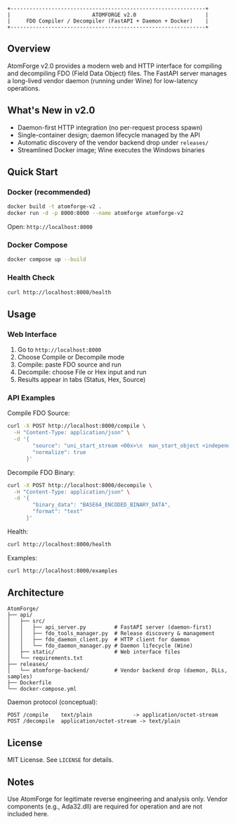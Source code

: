 ```
+--------------------------------------------------------------+
|                          ATOMFORGE v2.0                      |
|     FDO Compiler / Decompiler (FastAPI + Daemon + Docker)    |
+--------------------------------------------------------------+
```

## Overview
AtomForge v2.0 provides a modern web and HTTP interface for compiling and decompiling FDO (Field Data Object) files. The FastAPI server manages a long-lived vendor daemon (running under Wine) for low-latency operations.

## What's New in v2.0
- Daemon-first HTTP integration (no per-request process spawn)
- Single-container design; daemon lifecycle managed by the API
- Automatic discovery of the vendor backend drop under `releases/`
- Streamlined Docker image; Wine executes the Windows binaries

## Quick Start
### Docker (recommended)
```bash
docker build -t atomforge-v2 .
docker run -d -p 8000:8000 --name atomforge atomforge-v2
```
Open: `http://localhost:8000`

### Docker Compose
```bash
docker compose up --build
```

### Health Check
```bash
curl http://localhost:8000/health
```

## Usage
### Web Interface
1. Go to `http://localhost:8000`
2. Choose Compile or Decompile mode
3. Compile: paste FDO source and run
4. Decompile: choose File or Hex input and run
5. Results appear in tabs (Status, Hex, Source)

### API Examples
Compile FDO Source:
```bash
curl -X POST http://localhost:8000/compile \
  -H "Content-Type: application/json" \
  -d '{
        "source": "uni_start_stream <00x>\n  man_start_object <independent, \"Test\">\n    mat_object_id <test-001>\n  man_end_object <>\nuni_end_stream <>",
        "normalize": true
      }'
```

Decompile FDO Binary:
```bash
curl -X POST http://localhost:8000/decompile \
  -H "Content-Type: application/json" \
  -d '{
        "binary_data": "BASE64_ENCODED_BINARY_DATA",
        "format": "text"
      }'
```

Health:
```bash
curl http://localhost:8000/health
```

Examples:
```bash
curl http://localhost:8000/examples
```

## Architecture
```
AtomForge/
├── api/
│   ├── src/
│   │   ├── api_server.py         # FastAPI server (daemon-first)
│   │   ├── fdo_tools_manager.py  # Release discovery & management
│   │   ├── fdo_daemon_client.py  # HTTP client for daemon
│   │   └── fdo_daemon_manager.py # Daemon lifecycle (Wine)
│   ├── static/                   # Web interface files
│   └── requirements.txt
├── releases/
│   └── atomforge-backend/        # Vendor backend drop (daemon, DLLs, samples)
├── Dockerfile
└── docker-compose.yml
```

Daemon protocol (conceptual):
```
POST /compile    text/plain             -> application/octet-stream
POST /decompile  application/octet-stream -> text/plain
```

## License
MIT License. See `LICENSE` for details.

## Notes
Use AtomForge for legitimate reverse engineering and analysis only. Vendor
components (e.g., Ada32.dll) are required for operation and are not included
here.
